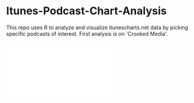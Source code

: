 # Itunes-Podcast-Chart-Analysis
This repo uses R to analyze and visualize itunescharts.net data by picking specific podcasts of interest.  First analysis is on 'Crooked Media'.

![alt text](Itunes-Podcast-Chart-Analysis/Images/Crooked_Media/Output/Scatterplots/Audience_Reach_Scatter.pdf)
